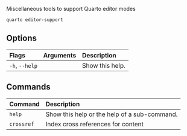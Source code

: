 Miscellaneous tools to support Quarto editor modes

``` {.bash}
quarto editor-support 
```


## Options

|Flags          |Arguments |Description     |
|:--------------|:---------|:---------------|
|`-h`, `--help` |          |Show this help. |
## Commands

|Command    |Description                                  |
|:----------|:--------------------------------------------|
|`help`     |Show this help or the help of a sub-command. |
|`crossref` |Index cross references for content           |



